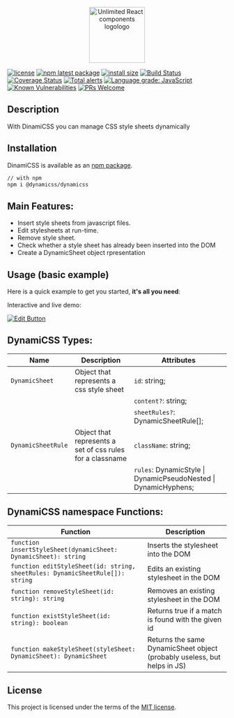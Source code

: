 <p align="center">
 <img align="center" height="128" src="https://user-images.githubusercontent.com/43678736/127270540-76b8863f-f664-4274-ab5c-41135f23d7dd.png" alt="Unlimited React components logologo">
</p>

[![license](https://img.shields.io/badge/license-MIT-blue.svg)](https://github.com/JinSSJ3/react-drop-zone-responsive/blob/HEAD/LICENSE)
[![npm latest package](https://img.shields.io/npm/v/@dynamicss/dynamicss.svg?logo=npm&logoColor=fff&label=NPM+package&color=limegreen)](https://www.npmjs.com/package/@dynamicss/dynamicss)
[![install size](https://packagephobia.com/badge?p=@dynamicss/dynamicss)](https://packagephobia.com/result?p=@dynamicss/dynamicss)
[![Build Status](https://www.travis-ci.com/JinSSJ3/dynamicss.svg?branch=master)](https://www.travis-ci.com/JinSSJ3/dynamicss)
[![Coverage Status](https://coveralls.io/repos/github/JinSSJ3/dynamicss/badge.svg?branch=master&t=NYfAAW)](https://coveralls.io/github/JinSSJ3/dynamicss?branch=master)
[![Total alerts](https://img.shields.io/lgtm/alerts/g/JinSSJ3/dynamicss.svg?logo=lgtm&logoWidth=18)](https://lgtm.com/projects/g/JinSSJ3/dynamicss/alerts/)
[![Language grade: JavaScript](https://img.shields.io/lgtm/grade/javascript/g/unlimited-react-components/react-drop-zone.svg?logo=lgtm&logoWidth=18)](https://lgtm.com/projects/g/unlimited-react-components/react-drop-zone/context:javascript)
[![Known Vulnerabilities](https://snyk.io/test/github/jinSSJ3/dynamicss/badge.svg)](https://snyk.io/test/github/jinssj3/dynamicss)
[![PRs Welcome](https://img.shields.io/badge/PRs-welcome-brightgreen.svg?style=flat-square)](http://makeapullrequest.com)

## Description

With DinamiCSS you can manage CSS style sheets dynamically

## Installation

DinamiCSS is available as an [npm package](https://www.npmjs.com/package/dinamicss).

```sh
// with npm
npm i @dynamicss/dynamicss
```

## Main Features:

- Insert style sheets from javascript files.
- Edit stylesheets at run-time.
- Remove style sheet.
- Check whether a style sheet has already been inserted into the DOM
- Create a DynamicSheet object rpresentation

## Usage (basic example)

Here is a quick example to get you started, **it's all you need**:

Interactive and live demo:

[![Edit Button](https://codesandbox.io/static/img/play-codesandbox.svg)](https://codesandbox.io/s/dynamicss-react-h5zie)

## DynamiCSS Types:

| Name               | Description                                               | Attributes                                                      |
| ------------------ | --------------------------------------------------------- | --------------------------------------------------------------- |
| `DynamicSheet`     | Object that represents a css style sheet                  | `id`: string;                                                   |
|                    |                                                           | `content?`: string;                                             |
|                    |                                                           | `sheetRules?`: DynamicSheetRule[];                              |
| `DynamicSheetRule` | Object that represents a set of css rules for a classname | `className`: string;                                            |
|                    |                                                           | `rules`: DynamicStyle \| DynamicPseudoNested \| DynamicHyphens; |

## DynamiCSS namespace Functions:

| Function                                                                      | Description                                                                    |
| ----------------------------------------------------------------------------- | ------------------------------------------------------------------------------ |
| `function insertStyleSheet(dynamicSheet: DynamicSheet): string`               | Inserts the stylesheet into the DOM                                            |
| `function editStyleSheet(id: string, sheetRules: DynamicSheetRule[]): string` | Edits an existing stylesheet in the DOM                                        |
| `function removeStyleSheet(id: string): string`                               | Removes an existing stylesheet in the DOM                                      |
| `function existStyleSheet(id: string): boolean`                               | Returns true if a match is found with the given id                             |
| `function makeStyleSheet(styleSheet: DynamicSheet): DynamicSheet`             | Returns the same DynamicSheet object (probably useless, but helps in JS) |

## License

This project is licensed under the terms of the
[MIT license](/LICENSE).
